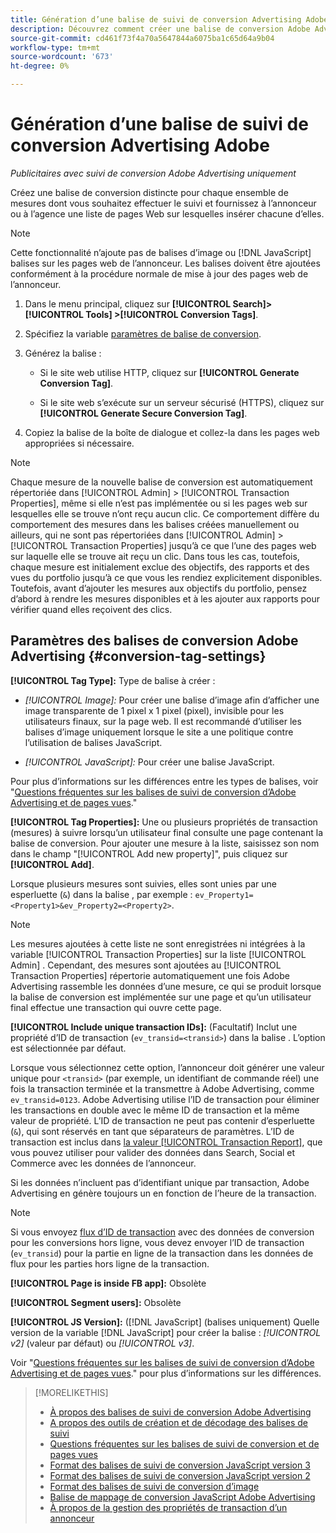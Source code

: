 ```yaml
---
title: Génération d’une balise de suivi de conversion Advertising Adobe
description: Découvrez comment créer une balise de conversion Adobe Advertising pour effectuer le suivi de vos événements de conversion.
source-git-commit: cd461f73f4a70a5647844a6075ba1c65d64a9b04
workflow-type: tm+mt
source-wordcount: '673'
ht-degree: 0%

---
```


# Génération d’une balise de suivi de conversion Advertising Adobe

*Publicitaires avec suivi de conversion Adobe Advertising uniquement*

Créez une balise de conversion distincte pour chaque ensemble de mesures dont vous souhaitez effectuer le suivi et fournissez à l’annonceur ou à l’agence une liste de pages Web sur lesquelles insérer chacune d’elles.

>[!NOTE]
>
>Cette fonctionnalité n’ajoute pas de balises d’image ou [!DNL JavaScript] balises sur les pages web de l’annonceur. Les balises doivent être ajoutées conformément à la procédure normale de mise à jour des pages web de l’annonceur.

1. Dans le menu principal, cliquez sur **[!UICONTROL Search]> [!UICONTROL Tools] >[!UICONTROL Conversion Tags]**.

1. Spécifiez la variable [paramètres de balise de conversion](#conversion-tag-settings).

1. Générez la balise :

   * Si le site web utilise HTTP, cliquez sur **[!UICONTROL Generate Conversion Tag]**.

   * Si le site web s’exécute sur un serveur sécurisé (HTTPS), cliquez sur **[!UICONTROL Generate Secure Conversion Tag]**.

1. Copiez la balise de la boîte de dialogue et collez-la dans les pages web appropriées si nécessaire.

>[!NOTE]
>
>Chaque mesure de la nouvelle balise de conversion est automatiquement répertoriée dans [!UICONTROL Admin] > [!UICONTROL Transaction Properties], même si elle n’est pas implémentée ou si les pages web sur lesquelles elle se trouve n’ont reçu aucun clic. Ce comportement diffère du comportement des mesures dans les balises créées manuellement ou ailleurs, qui ne sont pas répertoriées dans [!UICONTROL Admin] > [!UICONTROL Transaction Properties] jusqu’à ce que l’une des pages web sur laquelle elle se trouve ait reçu un clic. Dans tous les cas, toutefois, chaque mesure est initialement exclue des objectifs, des rapports et des vues du portfolio jusqu’à ce que vous les rendiez explicitement disponibles. Toutefois, avant d’ajouter les mesures aux objectifs du portfolio, pensez d’abord à rendre les mesures disponibles et à les ajouter aux rapports pour vérifier quand elles reçoivent des clics.

## Paramètres des balises de conversion Adobe Advertising {#conversion-tag-settings}

**[!UICONTROL Tag Type]:** Type de balise à créer :

* *[!UICONTROL Image]:* Pour créer une balise d’image afin d’afficher une image transparente de 1 pixel x 1 pixel (pixel), invisible pour les utilisateurs finaux, sur la page web. Il est recommandé d’utiliser les balises d’image uniquement lorsque le site a une politique contre l’utilisation de balises JavaScript.

* *[!UICONTROL JavaScript]:* Pour créer une balise JavaScript.

Pour plus d’informations sur les différences entre les types de balises, voir &quot;[Questions fréquentes sur les balises de suivi de conversion d’Adobe Advertising et de pages vues](/help/search-social-commerce/tracking/faqs-conversion-page-view-tracking-tags.md).&quot;

**[!UICONTROL Tag Properties]:** Une ou plusieurs propriétés de transaction (mesures) à suivre lorsqu’un utilisateur final consulte une page contenant la balise de conversion. Pour ajouter une mesure à la liste, saisissez son nom dans le champ &quot;[!UICONTROL Add new property]&quot;, puis cliquez sur **[!UICONTROL Add]**.

Lorsque plusieurs mesures sont suivies, elles sont unies par une esperluette (`&`) dans la balise , par exemple : `ev_Property1=<Property1>&ev_Property2=<Property2>`.

>[!NOTE]
>
>Les mesures ajoutées à cette liste ne sont enregistrées ni intégrées à la variable [!UICONTROL Transaction Properties] sur la liste [!UICONTROL Admin] . Cependant, des mesures sont ajoutées au [!UICONTROL Transaction Properties] répertorie automatiquement une fois Adobe Advertising rassemble les données d’une mesure, ce qui se produit lorsque la balise de conversion est implémentée sur une page et qu’un utilisateur final effectue une transaction qui ouvre cette page.

**[!UICONTROL Include unique transaction IDs]:** (Facultatif) Inclut une propriété d’ID de transaction (`ev_transid=<transid>`) dans la balise . L’option est sélectionnée par défaut.

Lorsque vous sélectionnez cette option, l’annonceur doit générer une valeur unique pour `<transid>` (par exemple, un identifiant de commande réel) une fois la transaction terminée et la transmettre à Adobe Advertising, comme `ev_transid=0123`. Adobe Advertising utilise l’ID de transaction pour éliminer les transactions en double avec le même ID de transaction et la même valeur de propriété. L’ID de transaction ne peut pas contenir d’esperluette (`&`), qui sont réservés en tant que séparateurs de paramètres. L’ID de transaction est inclus dans [la valeur [!UICONTROL Transaction Report]](/help/search-social-commerce/reports/management/basic-advanced/transaction-report.md), que vous pouvez utiliser pour valider des données dans Search, Social et Commerce avec les données de l’annonceur.

Si les données n’incluent pas d’identifiant unique par transaction, Adobe Advertising en génère toujours un en fonction de l’heure de la transaction.

>[!NOTE]
>
>Si vous envoyez [flux d’ID de transaction](/help/search-social-commerce/tracking/feed-transaction-id.md) avec des données de conversion pour les conversions hors ligne, vous devez envoyer l’ID de transaction (`ev_transid`) pour la partie en ligne de la transaction dans les données de flux pour les parties hors ligne de la transaction.

**[!UICONTROL Page is inside FB app]:** Obsolète

**[!UICONTROL Segment users]:** Obsolète

**[!UICONTROL JS Version]:** ([!DNL JavaScript] (balises uniquement) Quelle version de la variable [!DNL JavaScript] pour créer la balise : *[!UICONTROL v2]* (valeur par défaut) ou *[!UICONTROL v3]*.

Voir &quot;[Questions fréquentes sur les balises de suivi de conversion d’Adobe Advertising et de pages vues](/help/search-social-commerce/tracking/faqs-conversion-page-view-tracking-tags.md).&quot; pour plus d’informations sur les différences.

>[!MORELIKETHIS]
>
>* [À propos des balises de suivi de conversion Adobe Advertising](/help/search-social-commerce/tracking/conversion-tracking-advertising.md)
>* [A propos des outils de création et de décodage des balises de suivi](tracking-tools-about.md)
>* [Questions fréquentes sur les balises de suivi de conversion et de pages vues](/help/search-social-commerce/tracking/faqs-conversion-page-view-tracking-tags.md)
>* [Format des balises de suivi de conversion JavaScript version 3](/help/search-social-commerce/tracking/format-conversion-tag-jsv3.md)
>* [Format des balises de suivi de conversion JavaScript version 2](/help/search-social-commerce/tracking/format-conversion-tag-jsv2.md)
>* [Format des balises de suivi de conversion d’image](/help/search-social-commerce/tracking/format-conversion-tag-image.md)
>* [Balise de mappage de conversion JavaScript Adobe Advertising](/help/search-social-commerce/tracking/itp-conversion-mapping-tag.md)
>* [À propos de la gestion des propriétés de transaction d’un annonceur](/help/search-social-commerce/admin/transaction-properties/transaction-property-about.md)

